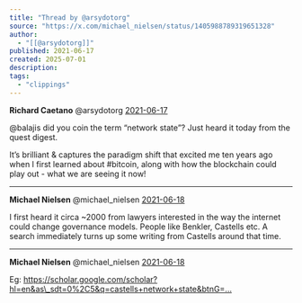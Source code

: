 ```yaml
---
title: "Thread by @arsydotorg"
source: "https://x.com/michael_nielsen/status/1405988789319651328"
author:
  - "[[@arsydotorg]]"
published: 2021-06-17
created: 2025-07-01
description:
tags:
  - "clippings"
---
```

**Richard Caetano** @arsydotorg [2021-06-17](https://x.com/arsydotorg/status/1405558122756952066)

@balajis did you coin the term “network state”? Just heard it today from the quest digest.

It’s brilliant & captures the paradigm shift that excited me ten years ago when I first learned about #bitcoin, along with how the blockchain could play out - what we are seeing it now!

---

**Michael Nielsen** @michael\_nielsen [2021-06-18](https://x.com/michael_nielsen/status/1405988789319651328)

I first heard it circa ~2000 from lawyers interested in the way the internet could change governance models. People like Benkler, Castells etc. A search immediately turns up some writing from Castells around that time.

---

**Michael Nielsen** @michael\_nielsen [2021-06-18](https://x.com/michael_nielsen/status/1405989779926224896)

Eg: https://scholar.google.com/scholar?hl=en&as\_sdt=0%2C5&q=castells+network+state&btnG=…
